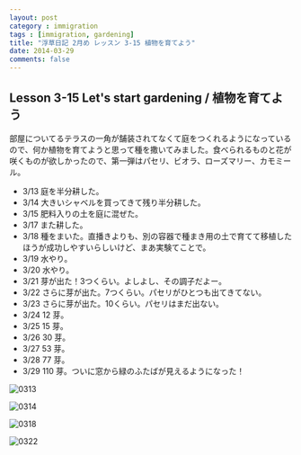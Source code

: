 ```yaml
---
layout: post
category : immigration
tags : [immigration, gardening]
title: "浮草日記 2月め レッスン 3-15 植物を育てよう"
date: 2014-03-29
comments: false
---
```


## Lesson 3-15 Let's start gardening / 植物を育てよう

部屋についてるテラスの一角が舗装されてなくて庭をつくれるようになっているので、何か植物を育てようと思って種を撒いてみました。食べられるものと花が咲くものが欲しかったので、第一弾はパセリ、ビオラ、ローズマリー、カモミール。

* 3/13 庭を半分耕した。
* 3/14 大きいシャベルを買ってきて残り半分耕した。
* 3/15 肥料入りの土を庭に混ぜた。
* 3/17 また耕した。
* 3/18 種をまいた。直播きよりも、別の容器で種まき用の土で育てて移植したほうが成功しやすいらしいけど、まあ実験てことで。
* 3/19 水やり。
* 3/20 水やり。
* 3/21 芽が出た！3つくらい。よしよし、その調子だよー。 
* 3/22 さらに芽が出た。7つくらい。パセリがひとつも出てきてない。
* 3/23 さらに芽が出た。10くらい。パセリはまだ出ない。
* 3/24 12 芽。
* 3/25 15 芽。
* 3/26 30 芽。
* 3/27 53 芽。
* 3/28 77 芽。
* 3/29 110 芽。ついに窓から緑のふたばが見えるようになった！

![0313](https://lh6.googleusercontent.com/-eMaTuceJhtg/Uyzi6pfquuI/AAAAAAAB9Tc/4bvSFINEo24/w620-h465-no/14+-+1)

![0314](https://lh5.googleusercontent.com/-5UiSQ8l47Co/Uyzi6hTBYsI/AAAAAAAB9Tc/fGlZzoruuew/w620-h465-no/P1160137.JPG)

![0318](https://lh4.googleusercontent.com/-aGYLIdsxhoc/Uyzi6lOQRDI/AAAAAAAB9Tc/DR1FGOyD7s0/w620-h465-no/P1160236.JPG)

![0322](https://lh4.googleusercontent.com/-QZWBfOUMEAM/Uy8vqx5A-sI/AAAAAAAB9as/2H5FICyhZN8/w620-h465-no/14+-+2)
